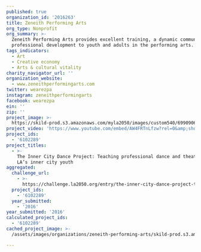 ```yaml
---
published: true
organization_id: '2016263'
title: Zeneith Performing Arts
org_type: Nonprofit
org_summary: >-
  Zeneith Performing Arts provides excellent training, a dynamic community, and
  professional development to youth and adults in the performing arts.
tags_indicators:
  - Art
  - Creative economy
  - Arts & cultural vitality
charity_navigator_url: ''
organization_website:
  - www.zeneithperformingarts.com
twitter: wearezpa
instagram: zeneithperformingarts
facebook: wearezpa
ein: ''
zip: ''
project_image: >-
  https://skild-prod.s3.amazonaws.com/myla2050/images/custom540/6990906684741-team91.jpg
project_video: 'https://www.youtube.com/embed/AW4FRTnLfzw?rel=0&amp;showinfo=0'
project_ids:
  - '6102289'
project_titles:
  - >-
    The Inner City Dance Project: Teaching professional dance and theater to
    LA’s inner city youth
aggregated:
  challenge_url:
    - >-
      https://challenge.la2050.org/entry/the-inner-city-dance-project-teaching-professional-dance-and-theater-to-las-inner-city-youth
  project_ids:
    - '6102289'
  year_submitted:
    - '2016'
year_submitted: '2016'
calculated_project_ids:
  - '6102289'
cached_project_image: >-
  /assets/images/organizations/zeneith-performing-arts/skild-prod.s3.amazonaws.com/myla2050/images/custom540/6990906684741-team91.jpg

---
```

